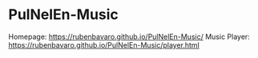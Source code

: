 # PulNelEn-Music
Homepage: https://rubenbavaro.github.io/PulNelEn-Music/
Music Player: https://rubenbavaro.github.io/PulNelEn-Music/player.html
